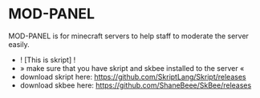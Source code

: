 # MOD-PANEL
MOD-PANEL is for minecraft servers to help staff to moderate the server easily. 
- ! [This is skript] !
- » make sure that you have skript and skbee installed to the server «
- download skript here: https://github.com/SkriptLang/Skript/releases
- download skbee here: https://github.com/ShaneBeee/SkBee/releases
